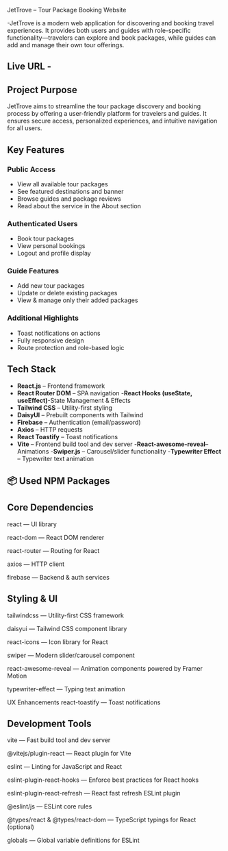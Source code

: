 JetTrove – Tour Package Booking Website

-JetTrove is a modern web application for discovering and booking travel experiences. It provides both users and guides with role-specific functionality—travelers can explore and book packages, while guides can add and manage their own tour offerings.

## Live URL - 


## Project Purpose

JetTrove aims to streamline the tour package discovery and booking process by offering a user-friendly platform for travelers and guides. It ensures secure access, personalized experiences, and intuitive navigation for all users.

## Key Features

### Public Access
- View all available tour packages
- See featured destinations and banner
- Browse guides and package reviews
- Read about the service in the About section

### Authenticated Users
- Book tour packages
- View  personal bookings
- Logout and profile display

### Guide Features
- Add new tour packages
- Update or delete existing packages
- View & manage only their added packages

### Additional Highlights
- Toast notifications on actions
- Fully responsive design
- Route protection and role-based logic


## Tech Stack

- **React.js** – Frontend framework
- **React Router DOM** – SPA navigation
-**React Hooks (useState, useEffect)**-State Management & Effects
- **Tailwind CSS** – Utility-first styling
- **DaisyUI** – Prebuilt components with Tailwind
- **Firebase** – Authentication (email/password)
- **Axios** – HTTP requests
- **React Toastify** – Toast notifications
- **Vite** – Frontend build tool and dev server
-**React-awesome-reveal**– Animations
-**Swiper.js** – Carousel/slider functionality
-**Typewriter Effect** – Typewriter text animation



## 📦 Used NPM Packages
## Core Dependencies
react — UI library

react-dom — React DOM renderer

react-router — Routing for React

axios — HTTP client

firebase — Backend & auth services

## Styling & UI
tailwindcss — Utility-first CSS framework

daisyui — Tailwind CSS component library

react-icons — Icon library for React

swiper — Modern slider/carousel component

react-awesome-reveal — Animation components powered by Framer Motion

typewriter-effect — Typing text animation

UX Enhancements
react-toastify — Toast notifications

## Development Tools
vite — Fast build tool and dev server

@vitejs/plugin-react — React plugin for Vite

eslint — Linting for JavaScript and React

eslint-plugin-react-hooks — Enforce best practices for React hooks

eslint-plugin-react-refresh — React fast refresh ESLint plugin

@eslint/js — ESLint core rules

@types/react & @types/react-dom — TypeScript typings for React (optional)

globals — Global variable definitions for ESLint









